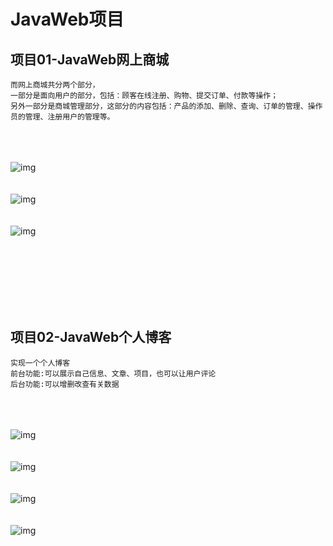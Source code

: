 # JavaWeb项目

## 项目01-JavaWeb网上商城
```
而网上商城共分两个部分，
一部分是面向用户的部分，包括：顾客在线注册、购物、提交订单、付款等操作；
另外一部分是商城管理部分，这部分的内容包括：产品的添加、删除、查询、订单的管理、操作员的管理、注册用户的管理等。
```
<br><br><br>
![img](https://github.com/luguanxing/JavaWeb-Apps/raw/master/01-JavaWeb%E7%BD%91%E4%B8%8A%E5%95%86%E5%9F%8E/pictures/index.jpg?raw=true)
<br><br><br>
![img](https://github.com/luguanxing/JavaWeb-Apps/raw/master/01-JavaWeb%E7%BD%91%E4%B8%8A%E5%95%86%E5%9F%8E/pictures/order.jpg?raw=true)
<br><br><br>
![img](https://github.com/luguanxing/JavaWeb-Apps/raw/master/01-JavaWeb%E7%BD%91%E4%B8%8A%E5%95%86%E5%9F%8E/pictures/product_list.jpg?raw=true)

<br><br><br><br><br><br>

## 项目02-JavaWeb个人博客
```
实现一个个人博客
前台功能:可以展示自己信息、文章、项目，也可以让用户评论
后台功能:可以增删改查有关数据
```
<br><br><br>
![img](https://github.com/luguanxing/JavaWeb-Apps/raw/master/02-JavaWeb%E4%B8%AA%E4%BA%BA%E5%8D%9A%E5%AE%A2/pictures/0.jpg?raw=true)
<br><br><br>
![img](https://github.com/luguanxing/JavaWeb-Apps/raw/master/02-JavaWeb%E4%B8%AA%E4%BA%BA%E5%8D%9A%E5%AE%A2/pictures/4.jpg?raw=true)
<br><br><br>
![img](https://github.com/luguanxing/JavaWeb-Apps/raw/master/02-JavaWeb%E4%B8%AA%E4%BA%BA%E5%8D%9A%E5%AE%A2/pictures/6.jpg?raw=true)
<br><br><br>
![img](https://github.com/luguanxing/JavaWeb-Apps/raw/master/02-JavaWeb%E4%B8%AA%E4%BA%BA%E5%8D%9A%E5%AE%A2/pictures/e.jpg?raw=true)


